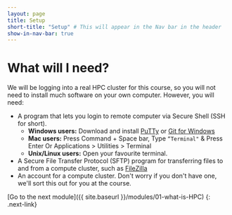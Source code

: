 ```yaml
---
layout: page
title: Setup
short-title: "Setup" # This will appear in the Nav bar in the header
show-in-nav-bar: true
---
```



# What will I need?

We will be logging into a real HPC cluster for this course, so you will not need to install much software on your own computer. However, you will need:
- A program that lets you login to remote computer via Secure Shell (SSH for short).
  - **Windows users:** Download and install [PuTTy](http://www.chiark.greenend.org.uk/~sgtatham/putty/download.html) or [Git for Windows](https://git-scm.com/download/win)
  - **Mac users:** Press Command + Space bar, Type `“Terminal"` & Press Enter
  Or Applications > Utilities > Terminal
  - **Unix/Linux users:** Open your favourite terminal.
- A Secure File Transfer Protocol (SFTP) program for transferring files to and from a compute cluster, such as [FileZilla](https://filezilla-project.org/)
- An account for a compute cluster. Don't worry if you don't have one, we'll sort this out for you at the course.


[Go to the next module]({{ site.baseurl }}/modules/01-what-is-HPC)
{: .next-link}
